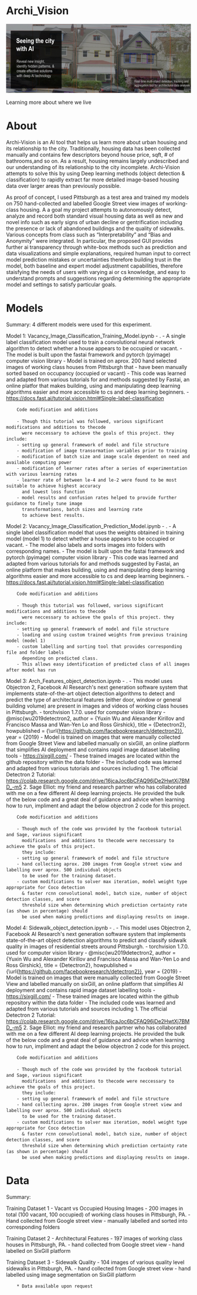 # Archi_Vision

![](Images/Splash.jpg)

Learning more about where we live




# About 

Archi-Vision is an AI tool that helps us learn more about urban housing and its relationship to the city.  Traditionally, housing data has been collected manually and contains few descriptors beyond house price, sqft, # of bathrooms,and so on.  As a result, housing remains largely undescribed and our understanding of its relationship to the city incomplete. Archi-Vision attempts to solve this by using Deep learning methods (object detection & classification) to rapidly extract far more detailed image-based housing data over larger areas than previously possible.

As proof of concept, I used Pittsburgh as a test area and trained my models on 750 hand-collected and labelled Google Street view images of working-class housing.  A a goal my project attempts to autonomously detect, analyze and record both standard visual housing data as well as new and novel info such as early signs of urban decline or gentrification including the presence or lack of abandoned buildings and the quality of sidewalks. Various concepts from class such as “Interpretability” and “Bias and Anonymity” were integrated.  In particular, the proposed GUI provides further ai transparency through white-box methods such as prediction and data visualizations and simple explanations, required human input to correct model prediction mistakes or uncertainties therefore building trust in the model, both baseline and expert model adjustment capabilities, therefore staisfying the needs of users with varying ai or cs knowledge, and easy to understand prompts and suggestions regarding determining the appropriate model and settings to satisfy particular goals.




# Models

Summary:  4 different models were used for this experiment. 

Model 1: Vacancy_Image_Classification_Training_Model.ipynb
        - . 
        - A single label classification model used to train a convolutional neural network algorithm 
          to detect whether a house appears to be occupied or vacant.
        - The model is built upon the fastai framework and pytorch (pyimage) computer vision library
        - Model is trained on aprox. 200 hand selected images of working class houses from Pittsburgh that 
        - have been manually sorted based on occupancy (occupied or vacant)
        - This code was learned and adapted from various tutorials for and methods suggested by Fastai, an
        online platfor that makes building, using and manipulating deep learning algorithms easier and
        more accessible to cs and deep learning beginners.
        - https://docs.fast.ai/tutorial.vision.html#Single-label-classification
        
        Code modification and additions
        
        - Though this tutorial was followed, various significant modifications and additions to thecode           
          were neccessary to achieve the goals of this project. they include: 
        - setting up general framework of model and file structure
        - modification of image transormation variables prior to training
        - modification of batch size and image scale dependent on need and available computing power
        - modification of learner rates after a series of experimentation with various learning rates
        - learner rate of between le-4 and le-2 were found to be most suitable to achieve highest accuracy 
          and lowest loss function
        - model results and confusion rates helped to provide further guidance to finely tune image 
          transformations, batch sizes and learning rate
          to achieve best results.
          
          
Model 2: Vacancy_Image_Classification_Prediction_Model.ipynb
        - . 
        - A single label classification model that uses the weights obtained in training model (model 1) 
          to detect whether a house appears to be occupied or vacant.
        - The model also labels and sorts images into folders with corresponding names.
        - The model is built upon the fastai framework and pytorch (pyimage) computer vision library
        - This code was learned and adapted from various tutorials for and methods suggested by Fastai, an
        online platform that makes building, using and manipulating deep learning algorithms easier and
        more accessible to cs and deep learning beginners.
        - https://docs.fast.ai/tutorial.vision.html#Single-label-classification
        
        Code modification and additions
        
        - Though this tutorial was followed, various significant modifications and additions to thecode           
          were neccessary to achieve the goals of this project. they include: 
        - setting up general framework of model and file structure
        - loading and using custom trained weights from previous training model (model 1)
        - custom labelling and sorting tool that provides corresponding file and folder labels 
          depending on predicted class.
        - This allows easy identification of predicted class of all images after model has run
        
        
Model 3: Arch_Features_object_detection.ipynb
        - . 
        - This model uses Objectron 2, Facebook AI Research's next generation software system 
          that implements state-of-the-art object detection algorithms to detect and predict the type of
          architectural features (either door, window or general building volume) are present in images 
          and videos of working class houses in Pittsburgh.
        - torchvision 1.7.0. used for computer vision library
        - @misc{wu2019detectron2,
          author =       {Yuxin Wu and Alexander Kirillov and Francisco Massa and
                            Wan-Yen Lo and Ross Girshick},
            title =        {Detectron2},
            howpublished = {\url{https://github.com/facebookresearch/detectron2}},
            year =         {2019}
        -  Model is trained on images that were manually collected from Google Street 
           View and labelled manually on sixGill, an online platform that simplifies AI
           deployment and contains rapid image dataset labelling tools
        -  https://sixgill.com/
        -  These trained images are located within the github repository within the data folder
        - The included code was learned and adapted from various tutorials and sources including
           1. The official Detectron 2 Tutorial:
              https://colab.research.google.com/drive/16jcaJoc6bCFAQ96jDe2HwtXj7BMD_-m5
           2. Sage Elliot: my friend and research partner who has collaborated with me on a few 
              different AI deep learning projects.  He provided the bulk of the below code and a great deal 
              of guidance and advice when learning how to run, impliment and adapt the below 
              objectron 2 code for this project.
        
        Code modification and additions
        
        - Though much of the code was provided by the facebook tutorial and Sage, various significant 
          modifications  and additions to thecode were neccessary to achieve the goals of this project. 
          they include: 
        - setting up general framework of model and file structure
        - hand collecting aprox. 200 images from Google street view and labelling over aprox. 500 individual objects
          to be used for the training dataset.
        - custom modifications to solver max iteration, model weight type appropriate for Coco detection 
          & faster rcnn convolutional model, batch size, number of object detection classes, and score
          threshold size when determining which prediction certainty rate (as shown in percentage) should 
          be used when making predictions and displaying results on image.
          
          
          
Model 4: Sidewalk_object_detection.ipynb
        - . 
        - This model uses Objectron 2, Facebook AI Research's next generation software system 
          that implements state-of-the-art object detection algorithms to predict and classify sidwalk quality
          in images of residential streets around Pittsburgh.
        - torchvision 1.7.0. used for computer vision library
        - @misc{wu2019detectron2,
          author =       {Yuxin Wu and Alexander Kirillov and Francisco Massa and
                            Wan-Yen Lo and Ross Girshick},
            title =        {Detectron2},
            howpublished = {\url{https://github.com/facebookresearch/detectron2}},
            year =         {2019}
        -  Model is trained on images that were manually collected from Google Street 
           View and labelled manually on sixGill, an online platform that simplifies AI
           deployment and contains rapid image dataset labelling tools
        -  https://sixgill.com/
        -  These trained images are located within the github repository within the data folder
        - The included code was learned and adapted from various tutorials and sources including
           1. The official Detectron 2 Tutorial:
              https://colab.research.google.com/drive/16jcaJoc6bCFAQ96jDe2HwtXj7BMD_-m5
           2. Sage Elliot: my friend and research partner who has collaborated with me on a few 
              different AI deep learning projects.  He provided the bulk of the below code and a great deal 
              of guidance and advice when learning how to run, impliment and adapt the below 
              objectron 2 code for this project.
        
        Code modification and additions
        
        - Though much of the code was provided by the facebook tutorial and Sage, various significant 
          modifications  and additions to thecode were neccessary to achieve the goals of this project. 
          they include: 
        - setting up general framework of model and file structure
        - hand collecting aprox. 200 images from Google street view and labelling over aprox. 500 individual objects
          to be used for the training dataset.
        - custom modifications to solver max iteration, model weight type appropriate for Coco detection 
          & faster rcnn convolutional model, batch size, number of object detection classes, and score
          threshold size when determining which prediction certainty rate (as shown in percentage) should 
          be used when making predictions and displaying results on image.
   




# Data

Summary:   

Training Dataset 1 - Vacant vs Occupied Housing Images
        - 200 images in total (100 vacant, 100 occupied) of working class houses in Pittsburgh, PA.
        - Hand collected from Google street view 
        - manually labelled and sorted into corresponding folders 

Training Dataset 2 - Architectural Features
        - 197 images of working class houses in Pittsburgh, PA.
        - hand collected from Google street view 
        - hand labelled on SixGill platform
        
Training Dataset 3 - Sidewalk Quality
        - 104 images of various quality level sidewalks in Pittsburgh, PA.
        - hand collected from Google street view
        - hand labelled using image segmentation on SixGill platform
        
        
        * Data available upon request
